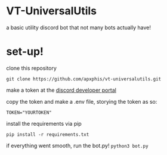 # VT-UniversalUtils
a basic utility discord bot that not many bots actually have!

# set-up!

clone this repository
```
git clone https://github.com/apxphis/vt-universalutils.git
```

make a token at the [discord developer portal](https://discord.com/developers/applications)

copy the token and make a .env file, storying the token as so:
```
TOKEN="YOURTOKEN"
```

install the requirements via pip
```
pip install -r requirements.txt
```

if everything went smooth, run the bot.py!
`python3 bot.py`